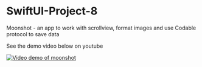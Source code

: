 # SwiftUI-Project-8
Moonshot - an app to work with scrollview, format images and use Codable protocol to save data

See the demo video below on youtube

[![Video demo of moonshot](https://img.youtube.com/vi/lzoEzM57I-o/0.jpg)](https://www.youtube.com/watch?v=lzoEzM57I-o)
